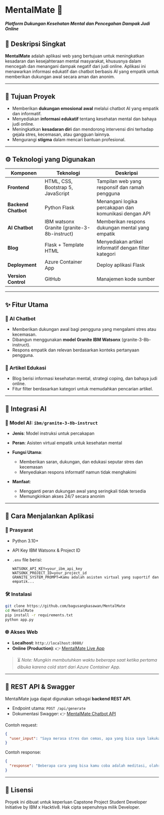 # MentalMate 💚

***Platform Dukungan Kesehatan Mental dan Pencegahan Dampak Judi Online***

## 📌 Deskripsi Singkat

**MentalMate** adalah aplikasi web yang bertujuan untuk meningkatkan kesadaran dan kesejahteraan mental masyarakat, khususnya dalam mencegah dan menangani dampak negatif dari judi online. Aplikasi ini menawarkan informasi edukatif dan chatbot berbasis AI yang empatik untuk memberikan dukungan awal secara aman dan anonim.

---

## 🎯 Tujuan Proyek

* Memberikan **dukungan emosional awal** melalui chatbot AI yang empatik dan informatif.
* Menyediakan **informasi edukatif** tentang kesehatan mental dan bahaya judi online.
* Meningkatkan **kesadaran diri** dan mendorong intervensi dini terhadap gejala stres, kecemasan, atau gangguan lainnya.
* Mengurangi **stigma** dalam mencari bantuan profesional.

---

## ⚙️ Teknologi yang Digunakan

| Komponen            | Teknologi                                   | Deskripsi                                             |
| ------------------- | ------------------------------------------- | ----------------------------------------------------- |
| **Frontend**        | HTML, CSS, Bootstrap 5, JavaScript          | Tampilan web yang responsif dan ramah pengguna        |
| **Backend Chatbot** | Python Flask                                | Menangani logika percakapan dan komunikasi dengan API |
| **AI Chatbot**      | IBM watsonx Granite (granite-3-8b-instruct) | Memberikan respons dukungan mental yang empatik       |
| **Blog**            | Flask + Template HTML                       | Menyediakan artikel informatif dengan filter kategori |
| **Deployment**      | Azure Container App                         | Deploy aplikasi Flask                                 |
| **Version Control** | GitHub                                      | Manajemen kode sumber                                 |

---

## ✨ Fitur Utama

### 🔹 AI Chatbot

* Memberikan dukungan awal bagi pengguna yang mengalami stres atau kecemasan.
* Dibangun menggunakan **model Granite IBM Watsonx** (granite-3-8b-instruct).
* Respons empatik dan relevan berdasarkan konteks pertanyaan pengguna.

### 🔹 Artikel Edukasi

* Blog berisi informasi kesehatan mental, strategi coping, dan bahaya judi online.
* Fitur filter berdasarkan kategori untuk memudahkan pencarian artikel.

---

## 🧠 Integrasi AI

### 🔸 Model AI: `ibm/granite-3-8b-instruct`

* **Jenis**: Model instruksi untuk percakapan
* **Peran**: Asisten virtual empatik untuk kesehatan mental
* **Fungsi Utama**:

  * Memberikan saran, dukungan, dan edukasi seputar stres dan kecemasan
  * Menyediakan respons informatif namun tidak menghakimi
* **Manfaat**:

  * Mengganti peran dukungan awal yang seringkali tidak tersedia
  * Memungkinkan akses 24/7 secara anonim

---

## 🚀 Cara Menjalankan Aplikasi

### 📁 Prasyarat

* Python 3.10+
* API Key IBM Watsonx & Project ID
* `.env` file berisi:

  ```
  WATSONX_API_KEY=your_ibm_api_key
  WATSONX_PROJECT_ID=your_project_id
  GRANITE_SYSTEM_PROMPT=Kamu adalah asisten virtual yang suportif dan empatik...
  ```

### 🛠️ Instalasi

```bash
git clone https://github.com/bagusangkasawan/MentalMate
cd MentalMate
pip install -r requirements.txt
python app.py
```

### 🌐 Akses Web

* **Localhost**: `http://localhost:8080/`
* **Online (Production)**:
  👉 [MentalMate Live App](https://mentalmate.yellowsky-7db257e3.eastus.azurecontainerapps.io)

> ⏳ *Note: Mungkin membutuhkan waktu beberapa saat ketika pertama dibuka karena cold start dari Azure Container App.*

---

## 🔗 REST API & Swagger

MentalMate juga dapat digunakan sebagai **backend REST API**.

* Endpoint utama: `POST /api/generate`
* Dokumentasi Swagger:
  👉 [MentalMate Chatbot API](https://mentalmate.yellowsky-7db257e3.eastus.azurecontainerapps.io/api/docs)

Contoh request:

```json
{
  "user_input": "Saya merasa stres dan cemas, apa yang bisa saya lakukan?"
}
```

Contoh response:

```json
{
  "response": "Beberapa cara yang bisa kamu coba adalah meditasi, olahraga ringan, atau bicara dengan orang terpercaya..."
}
```

---

## 📄 Lisensi

Proyek ini dibuat untuk keperluan Capstone Project Student Developer Initiative by IBM x Hacktiv8. Hak cipta sepenuhnya milik Developer.
